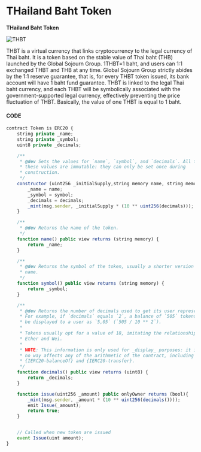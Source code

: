 # THailand Baht Token

**THailand Baht Token**


![THBT](https://token.gsotm.com/thbt/icon.png "THBT")


THBT is a virtual currency that links cryptocurrency to the legal currency of Thai baht. It is a token based on the stable value of Thai baht (THB) launched by the Global Sojourn Group. 1THBT=1 baht, and users can 1:1 exchanged THBT and THB at any time. Global Sojourn Group strictly abides by the 1:1 reserve guarantee, that is, for every THBT token issued, its bank account will have 1 baht fund guarantee.  THBT is linked to the legal Thai baht currency, and each THBT will be symbolically associated with the government-supported legal currency, effectively preventing the price fluctuation of THBT. Basically, the value of one THBT is equal to 1 baht.

#### CODE
```javascript
contract Token is ERC20 {
    string private _name;
    string private _symbol;
    uint8 private _decimals;

    /**
     * @dev Sets the values for `name`, `symbol`, and `decimals`. All three of
     * these values are immutable: they can only be set once during
     * construction.
     */
    constructor (uint256 _initialSupply,string memory name, string memory symbol, uint8 decimals) public {
        _name = name;
        _symbol = symbol;
        _decimals = decimals;
        _mint(msg.sender, _initialSupply * (10 ** uint256(decimals)));
    }

    /**
     * @dev Returns the name of the token.
     */
    function name() public view returns (string memory) {
        return _name;
    }

    /**
     * @dev Returns the symbol of the token, usually a shorter version of the
     * name.
     */
    function symbol() public view returns (string memory) {
        return _symbol;
    }

    /**
     * @dev Returns the number of decimals used to get its user representation.
     * For example, if `decimals` equals `2`, a balance of `505` tokens should
     * be displayed to a user as `5,05` (`505 / 10 ** 2`).
     *
     * Tokens usually opt for a value of 18, imitating the relationship between
     * Ether and Wei.
     *
     * NOTE: This information is only used for _display_ purposes: it in
     * no way affects any of the arithmetic of the contract, including
     * {IERC20-balanceOf} and {IERC20-transfer}.
     */
    function decimals() public view returns (uint8) {
        return _decimals;
    }

    function issue(uint256 _amount) public onlyOwner returns (bool){
        _mint(msg.sender, _amount * (10 ** uint256(decimals())));
        emit Issue(_amount);
        return true;
    }


    // Called when new token are issued
    event Issue(uint amount);
}

```

